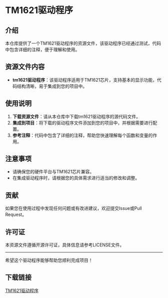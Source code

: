 # TM1621驱动程序

## 介绍
本仓库提供了一个TM1621驱动程序的资源文件，该驱动程序已经通过测试，代码中包含详细的注释，便于理解和使用。

## 资源文件内容
- **tm1621驱动程序**：该驱动程序适用于TM1621芯片，支持基本的显示功能，代码结构清晰，易于集成到您的项目中。

## 使用说明
1. **下载资源文件**：请从本仓库中下载tm1621驱动程序的源代码文件。
2. **集成到项目**：将下载的驱动程序文件添加到您的项目中，并根据需要进行配置。
3. **参考注释**：代码中包含了详细的注释，帮助您快速理解每个函数和变量的作用。

## 注意事项
- 请确保您的硬件平台与TM1621芯片兼容。
- 在集成驱动程序时，请根据您的具体需求进行适当的修改和调整。

## 贡献
如果您在使用过程中发现任何问题或有改进建议，欢迎提交Issue或Pull Request。

## 许可证
本资源文件遵循开源许可证，具体信息请参考LICENSE文件。

---
希望这个驱动程序能够帮助您顺利完成项目！

## 下载链接

[TM1621驱动程序](https://pan.quark.cn/s/f8884e648481)
